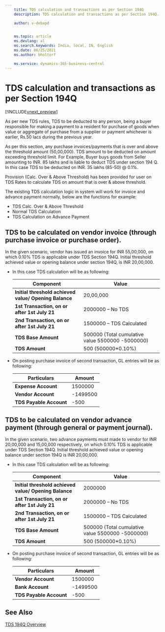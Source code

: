 ```yaml
---
    title: TDS calculation and transactions as per Section 194Q
    description: TDS calculation and transactions as per Section 194Q.

    author: v-debapd

    
    ms.topic: article
    ms.devlang: al
    ms.search.keywords: India, local, IN, English
    ms.date: 06/25/2021
    ms.author: bholtorf

    ms.service: dynamics-365-business-central
---
```

# TDS calculation and transactions as per Section 194Q

[!INCLUDE[vnext_preview](../../includes/vnext_preview.md)]

As per new TDS rules, TDS to be deducted to any person, being a buyer responsible for making a payment to a resident for purchase of goods when value or aggregate of purchase from a supplier or payment whichever is earlier, Rs.50 lacs during the previous year.

 As per this section, any purchase invoices/payments that is over and above the threshold amount (50,00,000). TDS amount to be deducted on amount exceeding threshold limit. For Example, Buyer buys goods from Seller amounting to INR. 85 lakhs and is liable to deduct TDS under section 194 Q. In this case TDS to be deducted on INR. 35 lakhs (85-50) @ 0.1%.

Provision (Calc. Over & Above Threshold) has been provided for user on TDS Rates to calculate TDS on amount that is over & above threshold.


The existing TDS calculation logic in system will work for invoice and advance payment normally, below are the functions for example:
  - TDS Calc. Over & Above Threshold
  - Normal TDS Calculation
  - TDS Calculation on Advance Payment

## TDS to be calculated on vendor invoice (through purchase invoice or purchase order).

In the given scenario, vendor has issued an invoice for INR 55,00,000, on which 0.10% TDS is applicable under TDS Section 194Q. Initial threshold achieved value or opening balance under section 194Q, is INR 20,00,000.
  
  - In this case TDS calculation will be as following:

    |Component|Value|
    |----------------------------------|---------------------------------------|  
    |**Initial threshold achieved value/ Opening Balance**|20,00,000|  
    |**1st Transaction, on or after 1st July 21**|2000000 – No TDS|    
    |**2nd Transaction, on or after 1st July 21**|1500000 – TDS Calculated|
    |**TDS Base Amount**|500000 (Total cumulative value 5500000 -5000000)|
    |**TDS Amount**|500 (500000*0.10%)|

  - On posting purchase invoice of second transaction, GL entries will be as following:
     
    |Particulars|Amount|
    |----------------------------------|---------------------------------------|  
    |**Expense Account**|1500000|
    |**Vendor Account**|-1499500|
    |**TDS Payable Account**|-500|
    
## TDS to be calculated on vendor advance payment (through general or payment journal).

In the given scenario, two advance payments must made to vendor for INR 20,00,000 and 15,00,000 respectively, on which 0.10% TDS is applicable under TDS Section 194Q. Initial threshold achieved value or opening balance under section 194Q is INR 20,00,000. 

- In this case TDS calculation will be as following:

    | Component | Value |
    |----------------------------------|---------------------------------------|  
    |**Initial threshold achieved value/ Opening Balance**|2000000|  
    |**1st Transaction, on or after 1st July 21**|2000000 – No TDS|    
    |**2nd Transaction, on or after 1st July 21**|1500000 – TDS Calculated|
    |**TDS Base Amount**|500000 (Total cumulative value 5500000 -5000000)|
    |**TDS Amount**|500 (500000*0.10%)|

- On posting purchase invoice of second transaction, GL entries will be as following:
     
    | Particulars | Amount |
    |----------------------------------|---------------------------------------|  
    |**Vendor Account**|1500000|
    |**Bank Account**|-1499500|
    |**TDS Payable Account**|-500|


## See Also 
[TDS 194Q Overview](TDS-194Q-Section-Overview.md)







